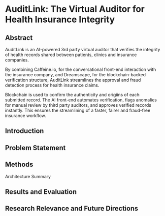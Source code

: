 # AuditLink: The Virtual Auditor for Health Insurance Integrity

## Abstract

AuditLink is an AI-powered 3rd party virtual auditor that verifies the integrity of health records shared between patients, clinics and insurance companies. 

By combining Caffeine.io, for the conversational front-end interaction with the insurance company, and Dreamscape, for the blockchain-backed verification structure, AuditLink streamlines the approval and fraud detection process for health insurance claims. 

Blockchain is used to confirm the authenticity and origiins of each submitted record. The AI front-end automates verification, flags anomalies for manual review by third party auditors, and approves verified records instantly. This ensures the streamlining of a faster, fairer and fraud-free insurance workflow. 

## Introduction



## Problem Statement



## Methods

Architecture Summary 



## Results and Evaluation



## Research Relevance and Future Directions


